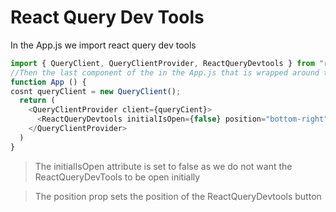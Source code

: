 # React Query Dev Tools

In the App.js we import react query dev tools

```js
import { QueryClient, QueryClientProvider, ReactQueryDevtools } from "react-query/devtools"
//Then the last component of the in the App.js that is wrapped around the QueryClientProvider tag
function App () {
cosnt queryClient = new QueryClient();
  return (
    <QueryClientProvider client={queryCient}>
      <ReactQueryDevtools initialIsOpen={false} position="bottom-right"/>
    </QueryClientProvider>
  )
}
```

> The initialIsOpen attribute is set to false as we do not want the ReactQueryDevTools to be open initially

> The position prop sets the position of the ReactQueryDevtools button
